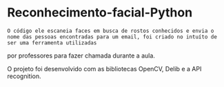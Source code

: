 # Reconhecimento-facial-Python
    O código ele escaneia faces em busca de rostos conhecidos e envia o nome das pessoas encontradas para um email, foi criado no intuíto de ser uma ferramenta utilizadas
 por professores para fazer chamada durante a aula.

  O projeto foi desenvolvido com as bibliotecas OpenCV, Delib e a API recognition.
